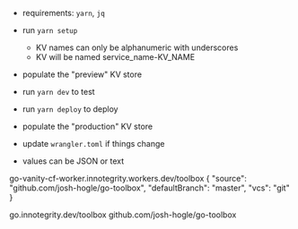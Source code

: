 - requirements: `yarn`, `jq`
- run `yarn setup`
  - KV names can only be alphanumeric with underscores
  - KV will be named service_name-KV_NAME
- populate the "preview" KV store
- run `yarn dev` to test
- run `yarn deploy` to deploy
- populate the "production" KV store

- update `wrangler.toml` if things change
- values can be JSON or text

go-vanity-cf-worker.innotegrity.workers.dev/toolbox
{ "source": "github.com/josh-hogle/go-toolbox", "defaultBranch": "master", "vcs": "git" }

go.innotegrity.dev/toolbox
github.com/josh-hogle/go-toolbox

